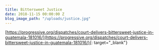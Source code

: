 ```yaml
---
title: Bittersweet Justice
date: 2018-11-15 00:00:00 Z
blog_image_path: "/uploads/justice.jpg"
---
```


[https://progressive.org/dispatches/court-delivers-bittersweet-justice-in-guatemala-181016/](https://progressive.org/dispatches/court-delivers-bittersweet-justice-in-guatemala-181016/){: target="_blank"}